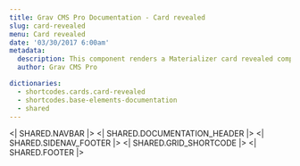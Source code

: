 ```yaml
---
title: Grav CMS Pro Documentation - Card revealed
slug: card-revealed
menu: Card revealed
date: '03/30/2017 6:00am'
metadata:
  description: This component renders a Materializer card revealed component
  author: Grav CMS Pro

dictionaries:
  - shortcodes.cards.card-revealed
  - shortcodes.base-elements-documentation
  - shared
---
```


<| SHARED.NAVBAR |>
<| SHARED.DOCUMENTATION_HEADER |>
<| SHARED.SIDENAV_FOOTER |>
<| SHARED.GRID_SHORTCODE |>
<| SHARED.FOOTER |>
